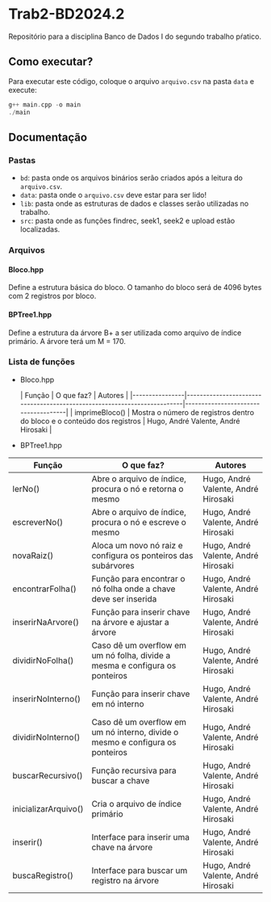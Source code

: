# Trab2-BD2024.2 

Repositório para a disciplina Banco de Dados I do segundo trabalho pŕatico.

## Como executar?

Para executar este código, coloque o arquivo ```arquivo.csv``` na pasta ```data``` e execute:

```cpp
g++ main.cpp -o main
./main
```

## Documentação

### Pastas

- ```bd```:      pasta onde os arquivos binários serão criados após a leitura do ```arquivo.csv```.
- ```data```:    pasta onde o ```arquivo.csv``` deve estar para ser lido!
-  ```lib```:    pasta onde as estruturas de dados e classes serão utilizadas no trabalho.
-  ```src```:    pasta onde as funções findrec, seek1, seek2 e upload estão localizadas.

### Arquivos

####  Bloco.hpp

Define a estrutura básica do bloco. O tamanho do bloco será de 4096 bytes com 2 registros por bloco.

#### BPTree1.hpp

Define a estrutura da árvore B+ a ser utilizada como arquivo de índice primário. A árvore terá um M = 170.

### Lista de funções

- Bloco.hpp

  | Função         | O que faz?                                                              | Autores                             |
|----------------|-------------------------------------------------------------------------|-------------------------------------|
| imprimeBloco() | Mostra o número de registros dentro do bloco e o conteúdo dos registros | Hugo, André Valente, André Hirosaki |

- BPTree1.hpp

| Função               | O que faz?                                                                    | Autores                             |
|----------------------|-------------------------------------------------------------------------------|-------------------------------------|
| lerNo()              | Abre o arquivo de índice, procura o nó e retorna o mesmo                      | Hugo, André Valente, André Hirosaki |
| escreverNo()         | Abre o arquivo de índice, procura o nó e escreve o mesmo                      | Hugo, André Valente, André Hirosaki |
| novaRaiz()           | Aloca um novo nó raiz e configura os ponteiros das subárvores                 | Hugo, André Valente, André Hirosaki |
| encontrarFolha()     | Função para encontrar o nó folha onde a chave deve ser inserida               | Hugo, André Valente, André Hirosaki |
| inserirNaArvore()    | Função para inserir chave na árvore e ajustar a árvore                        | Hugo, André Valente, André Hirosaki |
| dividirNoFolha()     | Caso dê um overflow em um nó folha, divide a mesma e configura os ponteiros   | Hugo, André Valente, André Hirosaki |
| inserirNoInterno()   | Função para inserir chave em nó interno                                       | Hugo, André Valente, André Hirosaki |
| dividirNoInterno()   | Caso dê um overflow em um nó interno, divide o mesmo e configura os ponteiros | Hugo, André Valente, André Hirosaki |
| buscarRecursivo()    | Função recursiva para buscar a chave                                          | Hugo, André Valente, André Hirosaki |
| inicializarArquivo() | Cria o arquivo de índice primário                                             | Hugo, André Valente, André Hirosaki |
| inserir()            | Interface para inserir uma chave na árvore                                    | Hugo, André Valente, André Hirosaki |
| buscaRegistro()      | Interface para buscar um registro na árvore                                   | Hugo, André Valente, André Hirosaki |
